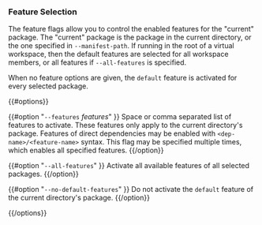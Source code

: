 ### Feature Selection

The feature flags allow you to control the enabled features for the "current"
package. The "current" package is the package in the current directory, or the
one specified in `--manifest-path`. If running in the root of a virtual
workspace, then the default features are selected for all workspace members,
or all features if `--all-features` is specified.

When no feature options are given, the `default` feature is activated for
every selected package.

{{#options}}

{{#option "`--features` _features_" }}
Space or comma separated list of features to activate. These features only
apply to the current directory's package. Features of direct dependencies
may be enabled with `<dep-name>/<feature-name>` syntax. This flag may be
specified multiple times, which enables all specified features.
{{/option}}

{{#option "`--all-features`" }}
Activate all available features of all selected packages.
{{/option}}

{{#option "`--no-default-features`" }}
Do not activate the `default` feature of the current directory's package.
{{/option}}

{{/options}}

